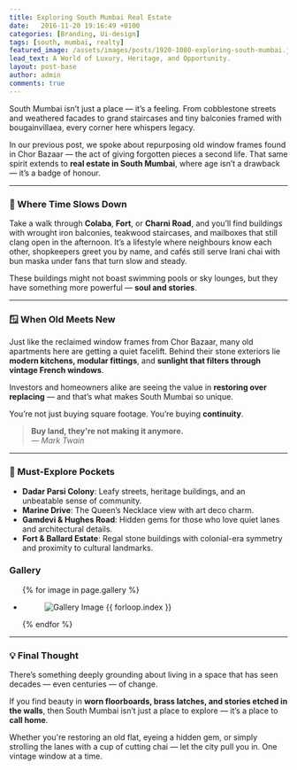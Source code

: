 ```yaml
---
title: Exploring South Mumbai Real Estate
date:   2016-11-20 19:16:49 +0100
categories: [Branding, Ui-design]
tags: [south, mumbai, realty]
featured_image: /assets/images/posts/1920-1080-exploring-south-mumbai.jpg
lead_text: A World of Luxury, Heritage, and Opportunity.
layout: post-base
author: admin
comments: true
---
```



South Mumbai isn’t just a place — it’s a feeling. From cobblestone streets and weathered facades to grand staircases and tiny balconies framed with bougainvillaea, every corner here whispers legacy.  

In our previous post, we spoke about repurposing old window frames found in Chor Bazaar — the act of giving forgotten pieces a second life. That same spirit extends to **real estate in South Mumbai**, where age isn’t a drawback — it’s a badge of honour.

---

### 🌇 Where Time Slows Down

Take a walk through **Colaba**, **Fort**, or **Charni Road**, and you’ll find buildings with wrought iron balconies, teakwood staircases, and mailboxes that still clang open in the afternoon. It’s a lifestyle where neighbours know each other, shopkeepers greet you by name, and cafés still serve Irani chai with bun maska under fans that turn slow and steady.

These buildings might not boast swimming pools or sky lounges, but they have something more powerful — **soul and stories**.

---

### 🪟 When Old Meets New

Just like the reclaimed window frames from Chor Bazaar, many old apartments here are getting a quiet facelift. Behind their stone exteriors lie **modern kitchens, modular fittings**, and **sunlight that filters through vintage French windows**.

Investors and homeowners alike are seeing the value in **restoring over replacing** — and that’s what makes South Mumbai so unique.  

You’re not just buying square footage. You’re buying **continuity**.

> **Buy land, they're not making it anymore.**  
> — *Mark Twain*

---

### 📍 Must-Explore Pockets

- **Dadar Parsi Colony**: Leafy streets, heritage buildings, and an unbeatable sense of community.
- **Marine Drive**: The Queen’s Necklace view with art deco charm.
- **Gamdevi & Hughes Road**: Hidden gems for those who love quiet lanes and architectural details.
- **Fort & Ballard Estate**: Regal stone buildings with colonial-era symmetry and proximity to cultural landmarks.

### Gallery
<ul class="gallery gallery-columns-2">
  {% for image in page.gallery %}
  <li class="gallery-item">
    <figure>
      <img src="{{ image }}" alt="Gallery Image {{ forloop.index }}">
    </figure>
  </li>
  {% endfor %}
</ul>

---

### 💡 Final Thought  

There’s something deeply grounding about living in a space that has seen decades — even centuries — of change.  

If you find beauty in **worn floorboards, brass latches, and stories etched in the walls**, then South Mumbai isn’t just a place to explore — it’s a place to **call home**.

Whether you're restoring an old flat, eyeing a hidden gem, or simply strolling the lanes with a cup of cutting chai — let the city pull you in. One vintage window at a time.
